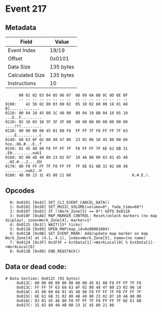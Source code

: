 # Event 217

## Metadata

| Field           | Value     |
|-----------------|-----------|
| Event Index     | 19/19     |
| Offset          | 0x0101    |
| Data Size       | 135 bytes |
| Calculated Size | 135 bytes |
| Instructions    | 10        |

```
      00 01 02 03 04 05 06 07  08 09 0A 0B 0C 0D 0E 0F
      -- -- -- -- -- -- -- --  -- -- -- -- -- -- -- --
0100:    42 5D 02 80 03 80 02  05 10 02 80 00 18 01 A8   B].............
0110: 00 04 10 45 80 1C 46 80  89 04 10 8B 04 10 05 10  ...E..F.........
0120: 02 10 03 10 3F 3F 3F 00  00 00 00 00 00 00 00 00  ....???.........
0130: 00 00 00 00 45 01 80 F8  FF FF 7F F8 FF FF 7F 63  ....E..........c
0140: 68 63 6F 02 80 48 47 80  23 02 06 10 45 80 00 66  hco..HG.#...E..f
0150: 01 45 48 80 F8 FF FF 7F  F8 FF FF 7F 6E 61 6B 31  .EH.........nak1
0160: 02 80 48 49 80 23 02 07  10 4A 80 00 83 01 45 48  ..HI.#...J....EH
0170: 80 F8 FF FF 7F F8 FF FF  7F 6E 61 6B 32 02 80 48  .........nak2..H
0180: 4B 80 23 1C 45 80 21 00                           K.#.E.!.        
```

## Opcodes

```
  0: 0x0101 [0x42] SET_CLI_EVENT_CANCEL_DATA()
  1: 0x0102 [0x5D] SET_MUSIC_VOLUME(volume=0*, fade_time=60*)
  2: 0x0107 [0x02] IF !(Work_Zone[5] == 0*) GOTO 0x0118
  3: 0x010F [0xA8] MAP_MARKER_CONTROL: Reset/unlock markers (no map display), zone=Work_Zone[4], marker=1*
  4: 0x0115 [0x1C] WAIT(15* ticks)
  5: 0x0118 [0x89] OPEN_MAP(map_id=0x00001004)
  6: 0x011B [0x8B] SET_EVENT_MARK: Add/update map marker on map Work_Zone[4] at (4.1, 4.1), index=Work_Zone[5], name=(no name)
  7: 0x0124 [0x3F] 0x3F3F = ExtData[1]->WorkLocal[0] % ExtData[1]->WorkLocal[0]
  8: 0x012B [0x00] END_REQSTACK()
```

## Data or dead code:

```
# Data Section: 0x012C (92 bytes)
     0x012C: 00 00 00 00 00 00 00 00 45 01 80 F8 FF FF 7F F8
     0x013C: FF FF 7F 63 68 63 6F 02 80 48 47 80 23 02 06 10
     0x014C: 45 80 00 66 01 45 48 80 F8 FF FF 7F F8 FF FF 7F
     0x015C: 6E 61 6B 31 02 80 48 49 80 23 02 07 10 4A 80 00
     0x016C: 83 01 45 48 80 F8 FF FF 7F F8 FF FF 7F 6E 61 6B
     0x017C: 32 02 80 48 4B 80 23 1C 45 80 21 00
```